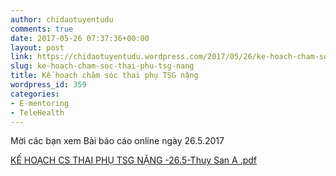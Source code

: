 ```yaml
---
author: chidaotuyentudu
comments: true
date: 2017-05-26 07:37:36+00:00
layout: post
link: https://chidaotuyentudu.wordpress.com/2017/05/26/ke-hoach-cham-soc-thai-phu-tsg-nang/
slug: ke-hoach-cham-soc-thai-phu-tsg-nang
title: Kế hoạch chăm sóc thai phụ TSG nặng
wordpress_id: 359
categories:
- E-mentoring
- TeleHealth
---
```


Mời các bạn xem Bài báo cáo online ngày 26.5.2017

[KẾ HOẠCH CS THAI PHỤ TSG NẶNG -26.5-Thuy San A .pdf](http://chidaotuyentudu.files.wordpress.com/2017/05/ke1babf-hoe1baa1ch-cs-thai-phe1bba5-tsg-ne1bab7ng-26-5-thuy-san-a.pdf)
